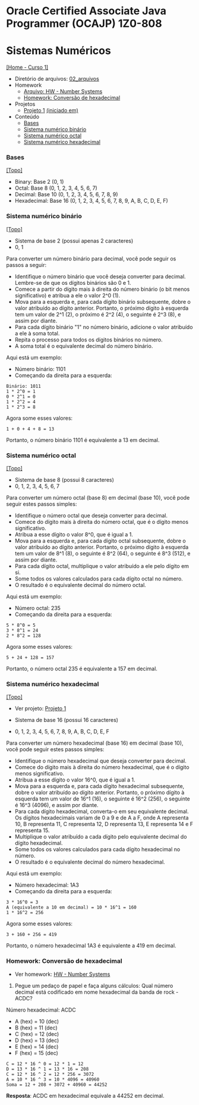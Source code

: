 # Oracle Certified Associate Java Programmer (OCAJP) 1Z0-808

# Sistemas Numéricos
[[Home - Curso 1]](../../README.md#curso-1)<br />

- Diretório de arquivos: [02_arquivos](./02_arquivos/)
- Homework
  - [Arquivo: HW - Number Systems](./02_arquivos/homework/HW%20-%20Number%20Systems.pdf)
  - [Homework: Conversão de hexadecimal](#homework-conversão-de-hexadecimal)
- Projetos
  - [Projeto 1](./02_arquivos/proj_01/) [(iniciado em)](#sistema-numérico-hexadecimal)
- Conteúdo
  - [Bases](#bases)
  - [Sistema numérico binário](#sistema-numérico-binário)
  - [Sistema numérico octal](#sistema-numérico-octal)
  - [Sistema numérico hexadecimal](#sistema-numérico-hexadecimal)

### Bases
[[Topo]](#)<br />

- Binary: Base 2 (0, 1)
- Octal: Base 8 (0, 1, 2, 3, 4, 5, 6, 7)
- Decimal: Base 10 (0, 1, 2, 3, 4, 5, 6, 7, 8, 9)
- Hexadecimal: Base 16 (0, 1, 2, 3, 4, 5, 6, 7, 8, 9, A, B, C, D, E, F)

### Sistema numérico binário
[[Topo]](#)<br />

- Sistema de base 2 (possui apenas 2 caracteres)
- 0, 1

Para converter um número binário para decimal, você pode seguir os passos a seguir:

- Identifique o número binário que você deseja converter para decimal. Lembre-se de que os dígitos binários são 0 e 1.
- Comece a partir do dígito mais à direita do número binário (o bit menos significativo) e atribua a ele o valor 2^0 (1).
- Mova para a esquerda e, para cada dígito binário subsequente, dobre o valor atribuído ao dígito anterior. Portanto, o próximo dígito à esquerda tem um valor de 2^1 (2), o próximo é 2^2 (4), o seguinte é 2^3 (8), e assim por diante.
- Para cada dígito binário "1" no número binário, adicione o valor atribuído a ele à soma total.
- Repita o processo para todos os dígitos binários no número.
- A soma total é o equivalente decimal do número binário.

Aqui está um exemplo:
- Número binário: 1101
- Começando da direita para a esquerda:
```text
Binário: 1011
1 * 2^0 = 1
0 * 2^1 = 0
1 * 2^2 = 4
1 * 2^3 = 8
```

Agora some esses valores:
```text
1 + 0 + 4 + 8 = 13
```

Portanto, o número binário 1101 é equivalente a 13 em decimal.

### Sistema numérico octal
[[Topo]](#)<br />

- Sistema de base 8 (possui 8 caracteres)
- 0, 1, 2, 3, 4, 5, 6, 7

Para converter um número octal (base 8) em decimal (base 10), você pode seguir estes passos simples:

- Identifique o número octal que deseja converter para decimal.
- Comece do dígito mais à direita do número octal, que é o dígito menos significativo.
- Atribua a esse dígito o valor 8^0, que é igual a 1.
- Mova para a esquerda e, para cada dígito octal subsequente, dobre o valor atribuído ao dígito anterior. Portanto, o próximo dígito à esquerda tem um valor de 8^1 (8), o seguinte é 8^2 (64), o seguinte é 8^3 (512), e assim por diante.
- Para cada dígito octal, multiplique o valor atribuído a ele pelo dígito em si.
- Some todos os valores calculados para cada dígito octal no número.
- O resultado é o equivalente decimal do número octal.

Aqui está um exemplo:
- Número octal: 235
- Começando da direita para a esquerda:
```text
5 * 8^0 = 5
3 * 8^1 = 24
2 * 8^2 = 128
```

Agora some esses valores:
```text
5 + 24 + 128 = 157
```

Portanto, o número octal 235 é equivalente a 157 em decimal.

### Sistema numérico hexadecimal
[[Topo]](#)<br />

- Ver projeto: [Projeto 1](./02_arquivos/proj_01/)

- Sistema de base 16 (possui 16 caracteres)
- 0, 1, 2, 3, 4, 5, 6, 7, 8, 9, A, B, C, D, E, F

Para converter um número hexadecimal (base 16) em decimal (base 10), você pode seguir estes passos simples:

- Identifique o número hexadecimal que deseja converter para decimal.
- Comece do dígito mais à direita do número hexadecimal, que é o dígito menos significativo.
- Atribua a esse dígito o valor 16^0, que é igual a 1.
- Mova para a esquerda e, para cada dígito hexadecimal subsequente, dobre o valor atribuído ao dígito anterior. Portanto, o próximo dígito à esquerda tem um valor de 16^1 (16), o seguinte é 16^2 (256), o seguinte é 16^3 (4096), e assim por diante.
- Para cada dígito hexadecimal, converta-o em seu equivalente decimal. Os dígitos hexadecimais variam de 0 a 9 e de A a F, onde A representa 10, B representa 11, C representa 12, D representa 13, E representa 14 e F representa 15.
- Multiplique o valor atribuído a cada dígito pelo equivalente decimal do dígito hexadecimal.
- Some todos os valores calculados para cada dígito hexadecimal no número.
- O resultado é o equivalente decimal do número hexadecimal.

Aqui está um exemplo:
- Número hexadecimal: 1A3
- Começando da direita para a esquerda:
```text
3 * 16^0 = 3
A (equivalente a 10 em decimal) = 10 * 16^1 = 160
1 * 16^2 = 256
```

Agora some esses valores:
```text
3 + 160 + 256 = 419
```

Portanto, o número hexadecimal 1A3 é equivalente a 419 em decimal.

### Homework: Conversão de hexadecimal

- Ver homework: [HW - Number Systems](./02_arquivos/homework/HW%20-%20Number%20Systems.pdf)

1. Pegue um pedaço de papel e faça alguns cálculos: Qual número decimal está codificado em
nome hexadecimal da banda de rock - ACDC?

Número hexadecimal: ACDC
- A (hex) = 10 (dec)
- B (hex) = 11 (dec)
- C (hex) = 12 (dec)
- D (hex) = 13 (dec)
- E (hex) = 14 (dec)
- F (hex) = 15 (dec)
```text
C = 12 * 16 ^ 0 = 12 * 1 = 12
D = 13 * 16 ^ 1 = 13 * 16 = 208
C = 12 * 16 ^ 2 = 12 * 256 = 3072
A = 10 * 16 ^ 3 = 10 * 4096 = 40960
Soma = 12 + 208 + 3072 + 40960 = 44252
```

**Resposta**: ACDC em hexadecimal equivale a 44252 em decimal.
